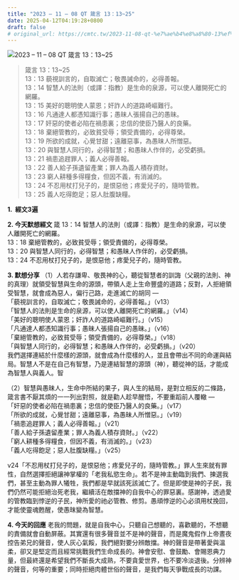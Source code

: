```yaml
---
title: "2023 – 11 – 08 QT 箴言 13：13~25"
date: 2025-04-12T04:19:28+0800
draft: false
# original_url: https://cmtc.tw/2023-11-08-qt-%e7%ae%b4%e8%a8%80-13%ef%bc%9a1325
---
```


![2023 – 11 – 08 QT 箴言 13：13\~25](/images/qt.jpg  "2023 – 11 – 08 QT 箴言 13：13\~25")

> 箴言 13：13\~25  
> 13：13 藐視訓言的，自取滅亡；敬畏誡命的，必得善報。  
> 13：14 智慧人的法則（或譯：指教）是生命的泉源，可以使人離開死亡的網羅。  
> 13：15 美好的聰明使人蒙恩；奸詐人的道路崎嶇難行。  
> 13：16 凡通達人都憑知識行事；愚昧人張揚自己的愚昧。  
> 13：17 奸惡的使者必陷在禍患裏；忠信的使臣乃醫人的良藥。  
> 13：18 棄絕管教的，必致貧受辱；領受責備的，必得尊榮。  
> 13：19 所欲的成就，心覺甘甜；遠離惡事，為愚昧人所憎惡。  
> 13：20 與智慧人同行的，必得智慧；和愚昧人作伴的，必受虧損。  
> 13：21 禍患追趕罪人；義人必得善報。  
> 13：22 善人給子孫遺留產業；罪人為義人積存資財。  
> 13：23 窮人耕種多得糧食，但因不義，有消滅的。  
> 13：24 不忍用杖打兒子的，是恨惡他；疼愛兒子的，隨時管教。  
> 13：25 義人吃得飽足；惡人肚腹缺糧。

**1.  經文3遍**

**2. 今天默想經文**
箴 13：14 智慧人的法則（或譯：指教）是生命的泉源，可以使人離開死亡的網羅。  
13：18 棄絕管教的，必致貧受辱；領受責備的，必得尊榮。  
13：20 與智慧人同行的，必得智慧；和愚昧人作伴的，必受虧損。  
13：24 不忍用杖打兒子的，是恨惡他；疼愛兒子的，隨時管教。

**3. 默想分享**
（1）人若存謙卑、敬畏神的心，聽從智慧者的訓誨（父親的法則、神的真理）就領受智慧與生命的源頭，帶領人走上生命豐盛的道路；反對，人拒絕領受智慧，就會成為惡人，偏行己路，走進滅亡的胡同 —  
「藐視訓言的，自取滅亡；敬畏誡命的，必得善報。」（v13）  
「智慧人的法則是生命的泉源，可以使人離開死亡的網羅。」（v14）  
「美好的聰明使人蒙恩；奸詐人的道路崎嶇難行。」（v15）  
「凡通達人都憑知識行事；愚昧人張揚自己的愚昧。」（v16）  
「棄絕管教的，必致貧受辱；領受責備的，必得尊榮。」（v18）  
「與智慧人同行的，必得智慧；和愚昧人作伴的，必受虧損。」（v20）  
我們選擇連結於什麼樣的源頭，就會成為什麼樣的人，並且會帶出不同的命運與結局。智慧人不是在自己有智慧，乃是連結智慧的源頭（神），聽從神的話，才能成為智慧人與義人。智

（2）智慧與愚昧人，生命中所結的果子，與人生的結局，是對立相反的二條路，箴言書不厭其煩的一一列出對照，就是勸人趁早醒悟，不要重蹈前人覆轍 —  
「奸惡的使者必陷在禍患裏；忠信的使臣乃醫人的良藥。」（v17）  
「所欲的成就，心覺甘甜；遠離惡事，為愚昧人所憎惡。」（v19）  
「禍患追趕罪人；義人必得善報。」（v21）  
「善人給子孫遺留產業；罪人為義人積存資財。」（v22）  
「窮人耕種多得糧食，但因不義，有消滅的。」（v23）  
「義人吃得飽足；惡人肚腹缺糧。」（v25）

v24「不忍用杖打兒子的，是恨惡他；疼愛兒子的，隨時管教。」罪人生來就有罪性，自然選擇拒絕讓神掌權的「老我私慾生命」。若不是神主動臨到我們、揀選我們，甚至主動為罪人犧牲，我們都是早就該死該滅亡了。但是即使是神的子民，我們仍然可能拒絕治死老我，繼續活在敵擋神的自我中心的罪惡裏。感謝神，透過愛的管教臨到悖逆的子民，神所愛的祂必管教、修剪。愚頑悖逆的心必須用杖挽回，才能使靈魂甦醒，使愚昩變為智慧。

**4. 今天的回應**
老我的問題，就是自我中心，只聽自己想聽的，喜歡聽的，不想聽的責備就會自動屏蔽。其實還有很多聲音並不是神的聲音，而是魔鬼假作上帝晝夜控告弟兄的聲音，使人灰心氣餒，我們絕對要分辨敵擋。神的聲音是帶著愛與溫柔，卻又是堅定而且經常挑戰我們生命成長的。神會安慰、會鼓勵、會賜恩典力量，但最終還是希望我們不斷長大成熟，不要貪愛世界，也不要冷淡退後。分辨神的聲音，何等的重要；同時拒絕肉體世俗的聲音，是我們每天爭戰成長的功課。
